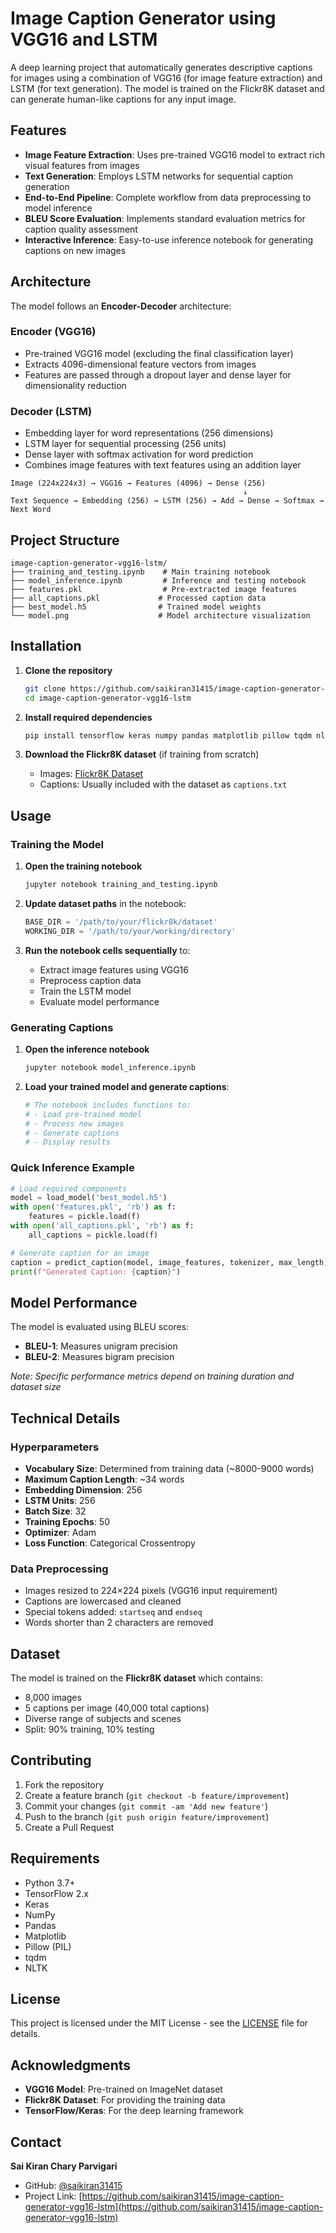 # Image Caption Generator using VGG16 and LSTM

A deep learning project that automatically generates descriptive captions for images using a combination of VGG16 (for image feature extraction) and LSTM (for text generation). The model is trained on the Flickr8K dataset and can generate human-like captions for any input image.

## Features

- **Image Feature Extraction**: Uses pre-trained VGG16 model to extract rich visual features from images
- **Text Generation**: Employs LSTM networks for sequential caption generation
- **End-to-End Pipeline**: Complete workflow from data preprocessing to model inference
- **BLEU Score Evaluation**: Implements standard evaluation metrics for caption quality assessment
- **Interactive Inference**: Easy-to-use inference notebook for generating captions on new images

## Architecture

The model follows an **Encoder-Decoder** architecture:

### Encoder (VGG16)
- Pre-trained VGG16 model (excluding the final classification layer)
- Extracts 4096-dimensional feature vectors from images
- Features are passed through a dropout layer and dense layer for dimensionality reduction

### Decoder (LSTM)
- Embedding layer for word representations (256 dimensions)
- LSTM layer for sequential processing (256 units)
- Dense layer with softmax activation for word prediction
- Combines image features with text features using an addition layer

```
Image (224x224x3) → VGG16 → Features (4096) → Dense (256)
                                                    ↓
Text Sequence → Embedding (256) → LSTM (256) → Add → Dense → Softmax → Next Word
```

## Project Structure

```
image-caption-generator-vgg16-lstm/
├── training_and_testing.ipynb    # Main training notebook
├── model_inference.ipynb         # Inference and testing notebook
├── features.pkl                  # Pre-extracted image features
├── all_captions.pkl             # Processed caption data
├── best_model.h5                # Trained model weights
└── model.png                    # Model architecture visualization
```

## Installation

1. **Clone the repository**
   ```bash
   git clone https://github.com/saikiran31415/image-caption-generator-vgg16-lstm.git
   cd image-caption-generator-vgg16-lstm
   ```

2. **Install required dependencies**
   ```bash
   pip install tensorflow keras numpy pandas matplotlib pillow tqdm nltk
   ```

3. **Download the Flickr8K dataset** (if training from scratch)
   - Images: [Flickr8K Dataset](https://www.kaggle.com/adityajn105/flickr8k)
   - Captions: Usually included with the dataset as `captions.txt`

## Usage

### Training the Model

1. **Open the training notebook**
   ```bash
   jupyter notebook training_and_testing.ipynb
   ```

2. **Update dataset paths** in the notebook:
   ```python
   BASE_DIR = '/path/to/your/flickr8k/dataset'
   WORKING_DIR = '/path/to/your/working/directory'
   ```

3. **Run the notebook cells sequentially** to:
   - Extract image features using VGG16
   - Preprocess caption data
   - Train the LSTM model
   - Evaluate model performance

### Generating Captions

1. **Open the inference notebook**
   ```bash
   jupyter notebook model_inference.ipynb
   ```

2. **Load your trained model and generate captions**:
   ```python
   # The notebook includes functions to:
   # - Load pre-trained model
   # - Process new images
   # - Generate captions
   # - Display results
   ```

### Quick Inference Example

```python
# Load required components
model = load_model('best_model.h5')
with open('features.pkl', 'rb') as f:
    features = pickle.load(f)
with open('all_captions.pkl', 'rb') as f:
    all_captions = pickle.load(f)

# Generate caption for an image
caption = predict_caption(model, image_features, tokenizer, max_length)
print(f"Generated Caption: {caption}")
```

## Model Performance

The model is evaluated using BLEU scores:
- **BLEU-1**: Measures unigram precision
- **BLEU-2**: Measures bigram precision

*Note: Specific performance metrics depend on training duration and dataset size*

## Technical Details

### Hyperparameters
- **Vocabulary Size**: Determined from training data (~8000-9000 words)
- **Maximum Caption Length**: ~34 words
- **Embedding Dimension**: 256
- **LSTM Units**: 256
- **Batch Size**: 32
- **Training Epochs**: 50
- **Optimizer**: Adam
- **Loss Function**: Categorical Crossentropy

### Data Preprocessing
- Images resized to 224×224 pixels (VGG16 input requirement)
- Captions are lowercased and cleaned
- Special tokens added: `startseq` and `endseq`
- Words shorter than 2 characters are removed

## Dataset

The model is trained on the **Flickr8K dataset** which contains:
- 8,000 images
- 5 captions per image (40,000 total captions)
- Diverse range of subjects and scenes
- Split: 90% training, 10% testing

## Contributing

1. Fork the repository
2. Create a feature branch (`git checkout -b feature/improvement`)
3. Commit your changes (`git commit -am 'Add new feature'`)
4. Push to the branch (`git push origin feature/improvement`)
5. Create a Pull Request

## Requirements

- Python 3.7+
- TensorFlow 2.x
- Keras
- NumPy
- Pandas
- Matplotlib
- Pillow (PIL)
- tqdm
- NLTK

## License

This project is licensed under the MIT License - see the [LICENSE](LICENSE) file for details.

## Acknowledgments

- **VGG16 Model**: Pre-trained on ImageNet dataset
- **Flickr8K Dataset**: For providing the training data
- **TensorFlow/Keras**: For the deep learning framework

## Contact

**Sai Kiran Chary Parvigari**
- GitHub: [@saikiran31415](https://github.com/saikiran31415)
- Project Link: [https://github.com/saikiran31415/image-caption-generator-vgg16-lstm](https://github.com/saikiran31415/image-caption-generator-vgg16-lstm)
